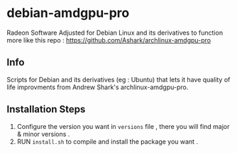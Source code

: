 # debian-amdgpu-pro
Radeon Software Adjusted for Debian Linux and its derivatives to function more like this repo : https://github.com/Ashark/archlinux-amdgpu-pro

## Info 
Scripts for Debian and its derivatives (eg : Ubuntu) that lets it have quality of life improvments from Andrew Shark's archlinux-amdgpu-pro.

## Installation Steps
1. Configure the version you want in `versions` file , there you will find major & minor versions .
2. RUN `install.sh` to compile and install the package you want .
